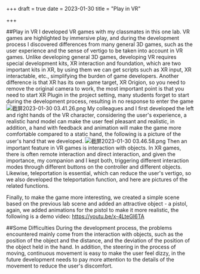 +++ 
draft = true
date = 2023-01-30
title = "Play in VR"

+++

##Play in VR
I developed VR games with my classmates in this one lab. VR games are highlighted by immersive play, and during the development process I discovered differences from many general 3D games, such as the user experience and the sense of vertigo to be taken into account in VR games.
Unlike developing general 3D games, developing VR requires special development kits, XR interaction and foundation, which are two important kits in XR, by using them we can get scripts such as XR input, XR interactable, etc., simplifying the burden of game developers. Another difference is that XR has its own game target, XR Origion, so you need to remove the original camera to work, the most important point is that you need to start XR Plugin in the project setting, many students forget to start during the development process, resulting in no response to enter the game
![截屏2023-01-30 03.41.26.png](https://s2.loli.net/2023/01/30/Zzaech86rXW4TEo.png)
My colleagues and I first developed the left and right hands of the VR character, considering the user's experience, a realistic hand model can make the user feel pleasant and realistic, in addition, a hand with feedback and animation will make the game more comfortable compared to a static hand, the following is a picture of the user's hand that we developed.
![截屏2023-01-30 03.46.58.png](https://s2.loli.net/2023/01/30/3yJzXTgNiQV5DoM.png)
Then an important feature in VR games is interaction with objects. In XR games, there is often remote interaction and direct interaction, and given the importance, my companion and I kept both, triggering different interaction modes through different buttons on the controller and different objects. Likewise, teleportation is essential, which can reduce the user's vertigo, so we also developed the teleportation function, and here are pictures of the related functions.

Finally, to make the game more interesting, we created a simple scene based on the previous lab scene and added an attractive object - a pistol, again, we added animations for the pistol to make it more realistic, the following is a demo video:
https://youtu.be/x-4LteGI6TA


##Some Difficulties 
During the development process, the problems encountered mainly come from the interaction with objects, such as the position of the object and the distance, and the deviation of the position of the object held in the hand. In addition, the steering in the process of moving, continuous movement is easy to make the user feel dizzy, in the future development needs to pay more attention to the details of the movement to reduce the user's discomfort.

